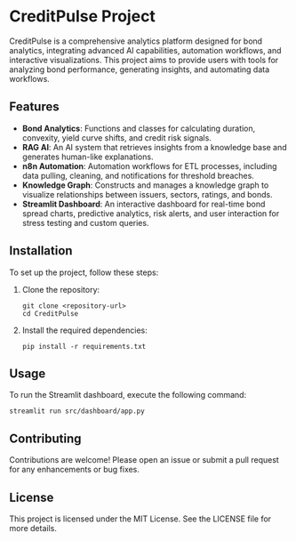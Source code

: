 # CreditPulse Project

CreditPulse is a comprehensive analytics platform designed for bond analytics, integrating advanced AI capabilities, automation workflows, and interactive visualizations. This project aims to provide users with tools for analyzing bond performance, generating insights, and automating data workflows.

## Features

- **Bond Analytics**: Functions and classes for calculating duration, convexity, yield curve shifts, and credit risk signals.
- **RAG AI**: An AI system that retrieves insights from a knowledge base and generates human-like explanations.
- **n8n Automation**: Automation workflows for ETL processes, including data pulling, cleaning, and notifications for threshold breaches.
- **Knowledge Graph**: Constructs and manages a knowledge graph to visualize relationships between issuers, sectors, ratings, and bonds.
- **Streamlit Dashboard**: An interactive dashboard for real-time bond spread charts, predictive analytics, risk alerts, and user interaction for stress testing and custom queries.

## Installation

To set up the project, follow these steps:

1. Clone the repository:
   ```
   git clone <repository-url>
   cd CreditPulse
   ```

2. Install the required dependencies:
   ```
   pip install -r requirements.txt
   ```

## Usage

To run the Streamlit dashboard, execute the following command:
```
streamlit run src/dashboard/app.py
```

## Contributing

Contributions are welcome! Please open an issue or submit a pull request for any enhancements or bug fixes.

## License

This project is licensed under the MIT License. See the LICENSE file for more details.